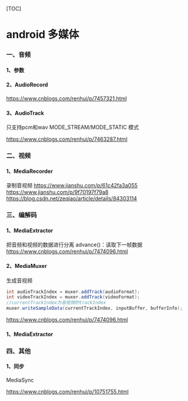 [TOC]

# android 多媒体

### 一、音频
#### 1、参数
#### 2、AudioRecord

https://www.cnblogs.com/renhui/p/7457321.html

#### 3、AudioTrack
只支持pcm和wav
MODE_STREAM/MODE_STATIC 模式

https://www.cnblogs.com/renhui/p/7463287.html

### 二、视频
#### 1、MediaRecorder
录制音视频
https://www.jianshu.com/p/61c42fa3a055
https://www.jianshu.com/p/9f70197f79a8
https://blog.csdn.net/zeqiao/article/details/84303114


### 三、编解码
#### 1、MediaExtractor
把音频和视频的数据进行分离
advance()：读取下一帧数据
https://www.cnblogs.com/renhui/p/7474096.html

#### 2、MediaMuxer
生成音视频
```java
int audioTrackIndex = muxer.addTrack(audioFormat);
int videoTrackIndex = muxer.addTrack(videoFormat);
//currentTrackIndex为音视频的trackIndex
muxer.writeSampleData(currentTrackIndex, inputBuffer, bufferInfo);
```
https://www.cnblogs.com/renhui/p/7474096.html
#### 1、MediaExtractor

### 四、其他
#### 1、同步
MediaSync

https://www.cnblogs.com/renhui/p/10751755.html
